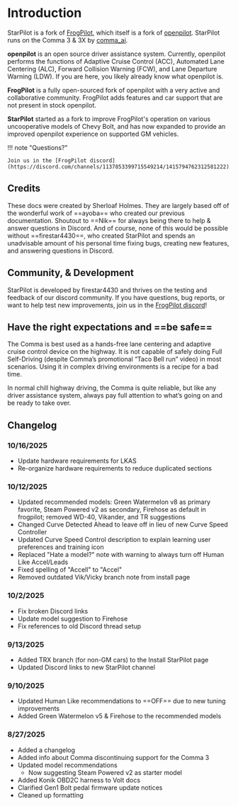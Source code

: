 # Introduction
StarPilot is a fork of [FrogPilot](https://github.com/FrogAi/FrogPilot), which itself is a fork of [openpilot](http://github.com/commaai/openpilot). StarPilot runs on the Comma 3 & 3X by [comma_ai](https://comma.ai/).

**openpilot** is an open source driver assistance system. Currently, openpilot performs the functions of Adaptive Cruise Control (ACC), Automated Lane Centering (ALC), Forward Collision Warning (FCW), and Lane Departure Warning (LDW). If you are here, you likely already know what openpilot is.

**FrogPilot** is a fully open-sourced fork of openpilot with a very active and collaborative community. FrogPilot adds features and car support that are not present in stock openpilot.

**StarPilot** started as a fork to improve FrogPilot's operation on various uncooperative models of Chevy Bolt, and has now expanded to provide an improved openpilot experience on supported GM vehicles.

!!! note "Questions?"

    Join us in the [FrogPilot discord](https://discord.com/channels/1137853399715549214/1415794762312581222).

## Credits

These docs were created by Sherloaf Holmes. They are largely based off of the wonderful work of ==ayoba== who created our previous documentation. Shoutout to ==Nik== for always being there to help & answer questions in Discord. And of course, none of this would be possible without ==firestar4430==, who created StarPilot and spends an unadvisable amount of his personal time fixing bugs, creating new features, and answering questions in Discord.

## Community, & Development
StarPilot is developed by firestar4430 and thrives on the testing and feedback of our discord community. If you have questions, bug reports, or want to help test new improvements, join us in the [FrogPilot discord](https://discord.com/channels/1137853399715549214/1415794762312581222)!

## Have the right expectations and ==be safe==

The Comma is best used as a hands-free lane centering and adaptive cruise control device on the highway. It is not capable of safely doing Full Self-Driving (despite Comma’s promotional “Taco Bell run” video) in most scenarios. Using it in complex driving environments is a recipe for a bad time.

In normal chill highway driving, the Comma is quite reliable, but like any driver assistance system, always pay full attention to what’s going on and be ready to take over.

## Changelog

### 10/16/2025
* Update hardware requirements for LKAS
* Re-organize hardware requirements to reduce duplicated sections

### 10/12/2025
* Updated recommended models: Green Watermelon v8 as primary favorite, Steam Powered v2 as secondary, Firehose as default in frogpilot; removed WD-40, Vikander, and TR suggestions
* Changed Curve Detected Ahead to leave off in lieu of new Curve Speed Controller
* Updated Curve Speed Control description to explain learning user preferences and training icon
* Replaced "Hate a model?" note with warning to always turn off Human Like Accel/Leads
* Fixed spelling of "Accell" to "Accel"
* Removed outdated Vik/Vicky branch note from install page

### 10/2/2025
* Fix broken Discord links
* Update model suggestion to Firehose
* Fix references to old Discord thread setup

### 9/13/2025
* Added TRX branch (for non-GM cars) to the Install StarPilot page
* Updated Discord links to new StarPilot channel

### 9/10/2025
* Updated Human Like recommendations to ==OFF== due to new tuning improvements
* Added Green Watermelon v5 & Firehose to the recommended models

### 8/27/2025
* Added a changelog
* Added info about Comma discontinuing support for the Comma 3
* Updated model recommendations
    * Now suggesting Steam Powered v2 as starter model
* Added Konik OBD2C harness to Volt docs
* Clarified Gen1 Bolt pedal firmware update notices
* Cleaned up formatting
